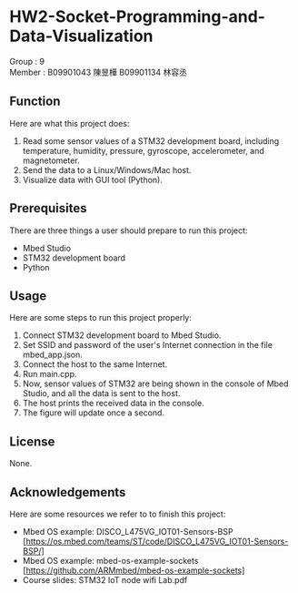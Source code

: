 # HW2-Socket-Programming-and-Data-Visualization

Group : 9  
Member : B09901043 陳昱樺 B09901134 林容丞

Function
---
Here are what this project does:
1. Read some sensor values of a STM32 development board, including temperature, humidity, pressure, gyroscope, accelerometer, and magnetometer.
2. Send the data to a Linux/Windows/Mac host.
3. Visualize data with GUI tool (Python).

Prerequisites
---
There are three things a user should prepare to run this project:
* Mbed Studio
* STM32 development board
* Python

Usage
---
Here are some steps to run this project properly:
1. Connect STM32 development board to Mbed Studio.
2. Set SSID and password of the user's Internet connection in the file mbed_app.json.
3. Connect the host to the same Internet.
4. Run main.cpp.
5. Now, sensor values of STM32 are being shown in the console of Mbed Studio, and all the data is sent to the host.
6. The host prints the received data in the console.
7. The figure will update once a second.

License
---
None.

Acknowledgements
---
Here are some resources we refer to to finish this project:
* Mbed OS example: DISCO_L475VG_IOT01-Sensors-BSP  
[https://os.mbed.com/teams/ST/code/DISCO_L475VG_IOT01-Sensors-BSP/]
* Mbed OS example: mbed-os-example-sockets  
[https://github.com/ARMmbed/mbed-os-example-sockets]
* Course slides: STM32 IoT node wifi Lab.pdf
